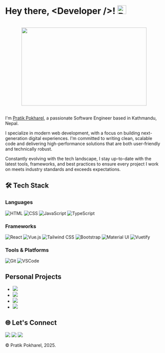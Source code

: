 # Hey there, <Developer \/>! <img src="https://raw.githubusercontent.com/MartinHeinz/MartinHeinz/master/wave.gif" alt="Description" style="width:28px; height: 28px;" /> 
<br/> 

<div align="center">
<img src="https://raw.githubusercontent.com/abhisheknaiidu/abhisheknaiidu/refs/heads/master/code.gif" width="400" height="250" />
</div>
<br/>

I'm [Pratik Pokharel](https://pratikpokharel3.github.io), a passionate Software Engineer based in Kathmandu, Nepal. <br/> 

I specialize in modern web development, with a focus on building next-generation digital experiences. I'm committed to writing clean, scalable code and delivering high-performance solutions that are both user-friendly and technically robust. <br/>

Constantly evolving with the tech landscape, I stay up-to-date with the latest tools, frameworks, and best practices to ensure every project I work on meets industry standards and exceeds expectations.

## 🛠️ Tech Stack

### Languages

![HTML](https://img.shields.io/badge/-HTML5-E34F26?style=flat-square&logo=html5&logoColor=white)
![CSS](https://img.shields.io/badge/-CSS3-1572B6?style=flat-square&logo=css3&logoColor=white)
![JavaScript](https://img.shields.io/badge/-JavaScript-F7DF1E?style=flat-square&logo=javascript&logoColor=black)
![TypeScript](https://img.shields.io/badge/-TypeScript-3178C6?style=flat-square&logo=typescript&logoColor=white)

### Frameworks

![React](https://img.shields.io/badge/-React-61DAFB?style=flat-square&logo=react&logoColor=black)
![Vue.js](https://img.shields.io/badge/-Vue.js-4FC08D?style=flat-square&logo=vue.js&logoColor=white)
![Tailwind CSS](https://img.shields.io/badge/-Tailwind%20CSS-06B6D4?style=flat-square&logo=tailwind-css&logoColor=white)
![Bootstrap](https://img.shields.io/badge/-Bootstrap-7952B3?style=flat-square&logo=bootstrap&logoColor=white)
![Material UI](https://img.shields.io/badge/-Material--UI-007FFF?style=flat-square&logo=mui&logoColor=white)
![Vuetify](https://img.shields.io/badge/-Vuetify-1867C0?style=flat-square&logo=vuetify&logoColor=white)

### Tools & Platforms

![Git](https://img.shields.io/badge/-Git-F05032?style=flat-square&logo=git&logoColor=fff)
![VSCode](https://img.shields.io/badge/-VSCode-007ACC?style=flat-square&logo=visual-studio-code&logoColor=fff)

## Personal Projects

- [![](https://img.shields.io/badge/Penwrite_--_Test_Your_HTML,_CSS,_&_JavaScript_Code_All_At_One_Place-blue)](https://penwrite.netlify.app)
- [![](https://img.shields.io/badge/Pincel_--_A_Lightweight_Drawing_App-green)](https://pincel.netlify.app)
- [![](https://img.shields.io/badge/Shortsy_--_Generate_URLs_With_Ease-grey)](https://shortsy.netlify.app/)
- [![](https://img.shields.io/badge/CurrencyExc_--_View_Exchange_Rate_Today-indigo)](https://currencyexc.netlify.app/)

## 🌐 Let's Connect

[![](https://img.shields.io/badge/Portfolio-grey)](https://pratikpokharel3.github.io/)
[![](https://img.shields.io/badge/LinkedIn-blue)](https://www.linkedin.com/in/pratikpokharel/)
[![](https://img.shields.io/badge/Email-red)](mailto:pratikpokharel93@gmail.com)

© Pratik Pokharel, 2025.
